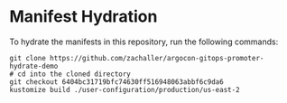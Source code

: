# Manifest Hydration

To hydrate the manifests in this repository, run the following commands:

```shell
git clone https://github.com/zachaller/argocon-gitops-promoter-hydrate-demo
# cd into the cloned directory
git checkout 6404bc31719bfc74630ff516948063abbf6c9da6
kustomize build ./user-configuration/production/us-east-2
```
